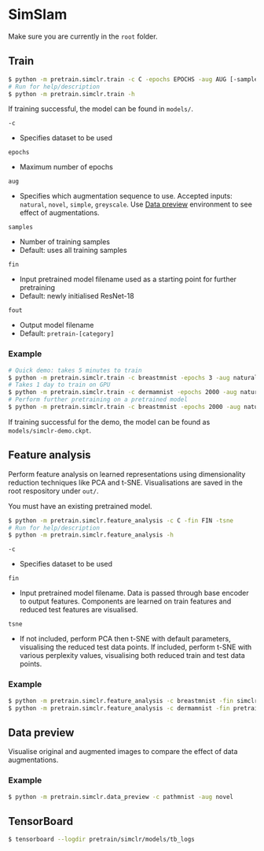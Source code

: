 # SimSIam

Make sure you are currently in the `root` folder.

## Train

```bash
$ python -m pretrain.simclr.train -c C -epochs EPOCHS -aug AUG [-samples SAMPLES] [-fin FIN] [-fout FOUT]
# Run for help/description
$ python -m pretrain.simclr.train -h
```

If training successful, the model can be found in `models/`.

`-c`
- Specifies dataset to be used

`epochs`
- Maximum number of epochs

`aug`
- Specifies which augmentation sequence to use. Accepted inputs: `natural`,
  `novel`, `simple`, `greyscale`. Use [Data preview](#data-preview) environment
  to see effect of augmentations.

`samples`
- Number of training samples
- Default: uses all training samples

`fin`
- Input pretrained model filename used as a starting point for further
  pretraining
- Default: newly initialised ResNet-18

`fout`
- Output model filename
- Default: `pretrain-[category]`

### Example

```bash
# Quick demo: takes 5 minutes to train
$ python -m pretrain.simclr.train -c breastmnist -epochs 3 -aug natural -samples 20 -fout simclr-demo
# Takes 1 day to train on GPU
$ python -m pretrain.simclr.train -c dermamnist -epochs 2000 -aug natural
# Perform further pretraining on a pretrained model
$ python -m pretrain.simclr.train -c breastmnist -epochs 2000 -aug natural -fin pretrain-dermamnist
```

If training successful for the demo, the model can be found as
`models/simclr-demo.ckpt`.

## Feature analysis

Perform feature analysis on learned representations using dimensionality
reduction techniques like PCA and t-SNE. Visualisations are saved in the root
respository under `out/`.

You must have an existing pretrained model.

```bash
$ python -m pretrain.simclr.feature_analysis -c C -fin FIN -tsne
# Run for help/description
$ python -m pretrain.simclr.feature_analysis -h
```

`-c`
- Specifies dataset to be used

`fin`
- Input pretrained model filename. Data is passed through base encoder to output
  features. Components are learned on train features and reduced test features
  are visualised.

`tsne`
- If not included, perform PCA then t-SNE with default parameters, visualising
  the reduced test data points. If included, perform t-SNE with various
  perplexity values, visualising both reduced train and test data points.

### Example

```bash
$ python -m pretrain.simclr.feature_analysis -c breastmnist -fin simclr-demo
$ python -m pretrain.simclr.feature_analysis -c dermamnist -fin pretrain-dermamnist -tsne
```

## Data preview

Visualise original and augmented images to compare the effect of data
augmentations.

### Example

```bash
$ python -m pretrain.simclr.data_preview -c pathmnist -aug novel
```

## TensorBoard

```bash
$ tensorboard --logdir pretrain/simclr/models/tb_logs
```
